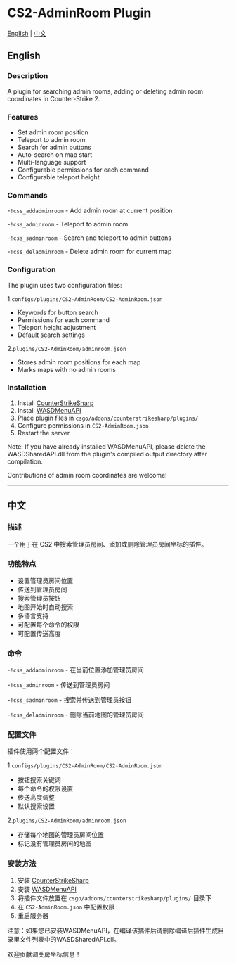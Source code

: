 # CS2-AdminRoom Plugin

[English](#english) | [中文](#中文)

## English

### Description

A plugin for searching admin rooms, adding or deleting admin room coordinates in Counter-Strike 2.

### Features

- Set admin room position
- Teleport to admin room
- Search for admin buttons
- Auto-search on map start
- Multi-language support
- Configurable permissions for each command
- Configurable teleport height

### Commands

-`!css_addadminroom` - Add admin room at current position

-`!css_adminroom` - Teleport to admin room

-`!css_sadminroom` - Search and teleport to admin buttons

-`!css_deladminroom` - Delete admin room for current map

### Configuration

The plugin uses two configuration files:

1.`configs/plugins/CS2-AdminRoom/CS2-AdminRoom.json`

- Keywords for button search
- Permissions for each command
- Teleport height adjustment
- Default search settings

2.`plugins/CS2-AdminRoom/adminroom.json`

- Stores admin room positions for each map
- Marks maps with no admin rooms

### Installation

1. Install [CounterStrikeSharp](https://github.com/roflmuffin/CounterStrikeSharp)
2. Install [WASDMenuAPI](https://github.com/Interesting-exe/WASDMenuAPI)
3. Place plugin files in `csgo/addons/counterstrikesharp/plugins/`
4. Configure permissions in `CS2-AdminRoom.json`
5. Restart the server

Note: If you have already installed WASDMenuAPI, please delete the WASDSharedAPI.dll from the plugin's compiled output directory after compilation.

Contributions of admin room coordinates are welcome!

---

## 中文

### 描述

一个用于在 CS2 中搜索管理员房间、添加或删除管理员房间坐标的插件。

### 功能特点

- 设置管理员房间位置
- 传送到管理员房间
- 搜索管理员按钮
- 地图开始时自动搜索
- 多语言支持
- 可配置每个命令的权限
- 可配置传送高度

### 命令

-`!css_addadminroom` - 在当前位置添加管理员房间

-`!css_adminroom` - 传送到管理员房间

-`!css_sadminroom` - 搜索并传送到管理员按钮

-`!css_deladminroom` - 删除当前地图的管理员房间

### 配置文件

插件使用两个配置文件：

1.`configs/plugins/CS2-AdminRoom/CS2-AdminRoom.json`

- 按钮搜索关键词
- 每个命令的权限设置
- 传送高度调整
- 默认搜索设置

2.`plugins/CS2-AdminRoom/adminroom.json`

- 存储每个地图的管理员房间位置
- 标记没有管理员房间的地图

### 安装方法

1. 安装 [CounterStrikeSharp](https://github.com/roflmuffin/CounterStrikeSharp)
2. 安装 [WASDMenuAPI](https://github.com/Interesting-exe/WASDMenuAPI)
3. 将插件文件放置在 `csgo/addons/counterstrikesharp/plugins/` 目录下
4. 在 `CS2-AdminRoom.json` 中配置权限
5. 重启服务器

注意：如果您已安装WASDMenuAPI，在编译该插件后请删除编译后插件生成目录里文件列表中的WASDSharedAPI.dll。

欢迎贡献调关房坐标信息！
